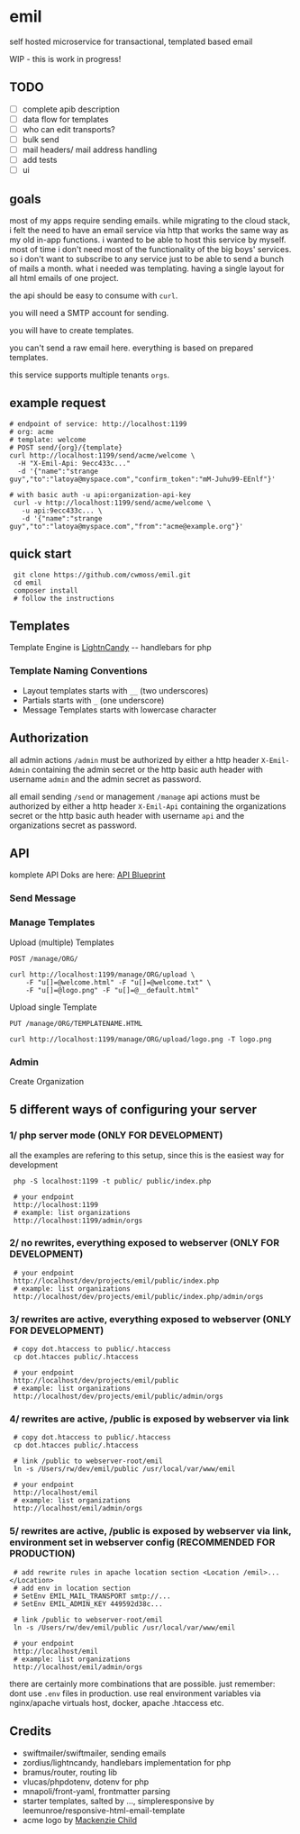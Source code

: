 # emil

self hosted microservice for transactional, templated based email

WIP - this is work in progress!

## TODO

- [ ] complete apib description
- [ ] data flow for templates
- [ ] who can edit transports?
- [ ] bulk send
- [ ] mail headers/ mail address handling
- [ ] add tests
- [ ] ui

## goals

most of my apps require sending emails. while migrating to the cloud stack, i felt the need to have an email service via http that works the same way as my old in-app functions. i wanted to be able to host this service by myself. most of time i don't need most of the functionality of the big boys' services. so i don't want to subscribe to any service just to be able to send a bunch of mails a month. what i needed was templating. having a single layout for all html emails of one project. 

the api should be easy to consume with `curl`.

you will need a SMTP account for sending.

you will have to create templates.

you can't send a raw email here. everything is based on prepared templates.

this service supports multiple tenants `orgs`.

## example request

    # endpoint of service: http://localhost:1199
    # org: acme
    # template: welcome
    # POST send/{org}/{template}
    curl http://localhost:1199/send/acme/welcome \
      -H "X-Emil-Api: 9ecc433c..."
      -d '{"name":"strange guy","to":"latoya@myspace.com","confirm_token":"mM-Juhu99-EEnlf"}'

    # with basic auth -u api:organization-api-key
	 curl -v http://localhost:1199/send/acme/welcome \
	   -u api:9ecc433c... \
	   -d '{"name":"strange guy","to":"latoya@myspace.com","from":"acme@example.org"}'

## quick start

	 git clone https://github.com/cwmoss/emil.git
	 cd emil
	 composer install
	 # follow the instructions


## Templates

Template Engine is [LightnCandy](https://github.com/zordius/lightncandy) -- handlebars for php

### Template Naming Conventions

* Layout templates starts with `__` (two underscores)
* Partials starts with `_` (one underscore)
* Message Templates starts with lowercase character

## Authorization

all admin actions `/admin` must be authorized by either a http header `X-Emil-Admin` containing the admin secret or the http basic auth header with username `admin` and the admin secret as password.

all email sending `/send` or management `/manage` api actions must be authorized by either a http header `X-Emil-Api` containing the organizations secret or the http basic auth header with username `api` and the organizations secret as password.

## API

komplete API Doks are here: [API Blueprint](api-description.apib)

### Send Message


### Manage Templates

Upload (multiple) Templates

`POST /manage/ORG/`

	curl http://localhost:1199/manage/ORG/upload \
		-F "u[]=@welcome.html" -F "u[]=@welcome.txt" \
		-F "u[]=@logo.png" -F "u[]=@__default.html"

Upload single Template

`PUT /manage/ORG/TEMPLATENAME.HTML`

	curl http://localhost:1199/manage/ORG/upload/logo.png -T logo.png


### Admin

Create Organization

## 5 different ways of configuring your server

### 1/ php server mode (ONLY FOR DEVELOPMENT)

all the examples are refering to this setup, since this is the easiest way for development

	 php -S localhost:1199 -t public/ public/index.php

	 # your endpoint
	 http://localhost:1199
	 # example: list organizations
	 http://localhost:1199/admin/orgs

### 2/ no rewrites, everything exposed to webserver (ONLY FOR DEVELOPMENT)

	 # your endpoint
	 http://localhost/dev/projects/emil/public/index.php
	 # example: list organizations
	 http://localhost/dev/projects/emil/public/index.php/admin/orgs

### 3/ rewrites are active, everything exposed to webserver (ONLY FOR DEVELOPMENT)

	 # copy dot.htaccess to public/.htaccess
	 cp dot.htacces public/.htaccess

	 # your endpoint
	 http://localhost/dev/projects/emil/public
	 # example: list organizations
	 http://localhost/dev/projects/emil/public/admin/orgs

### 4/ rewrites are active, /public is exposed by webserver via link

	 # copy dot.htaccess to public/.htaccess
	 cp dot.htacces public/.htaccess

	 # link /public to webserver-root/emil
	 ln -s /Users/rw/dev/emil/public /usr/local/var/www/emil

	 # your endpoint
	 http://localhost/emil
	 # example: list organizations
	 http://localhost/emil/admin/orgs

### 5/ rewrites are active, /public is exposed by webserver via link, environment set in webserver config (RECOMMENDED FOR PRODUCTION)

	 # add rewrite rules in apache location section <Location /emil>...</Location>
	 # add env in location section
	 # SetEnv EMIL_MAIL_TRANSPORT smtp://...
	 # SetEnv EMIL_ADMIN_KEY 449592d38c...

	 # link /public to webserver-root/emil
	 ln -s /Users/rw/dev/emil/public /usr/local/var/www/emil

	 # your endpoint
	 http://localhost/emil
	 # example: list organizations
	 http://localhost/emil/admin/orgs

there are certainly more combinations that are possible. just remember: dont use `.env` files in production. use real environment variables via nginx/apache virtuals host, docker, apache .htaccess etc.

## Credits

* swiftmailer/swiftmailer, sending emails
* zordius/lightncandy, handlebars implementation for php
* bramus/router, routing lib
* vlucas/phpdotenv, dotenv for php
* mnapoli/front-yaml, frontmatter parsing
* starter templates, salted by ..., simpleresponsive by leemunroe/responsive-html-email-template 
* acme logo by [Mackenzie Child](http://acmelogos.com/)